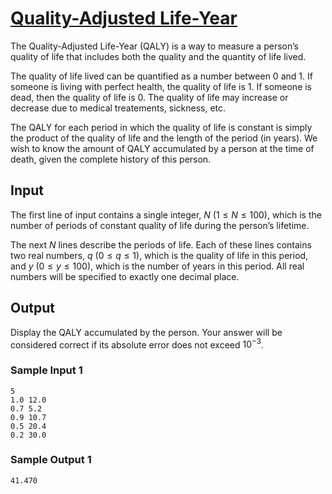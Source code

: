 # [Quality-Adjusted Life-Year](https://open.kattis.com/problems/qaly)

The Quality-Adjusted Life-Year (QALY) is a way to measure a person’s quality of
life that includes both the quality and the quantity of life lived.

The quality of life lived can be quantified as a number between $0$ and $1$.  If
someone is living with perfect health, the quality of life is $1$.  If someone
is dead, then the quality of life is $0$.  The quality of life may increase or
decrease due to medical treatements, sickness, etc.

The QALY for each period in which the quality of life is constant is simply the
product of the quality of life and the length of the period (in years).  We wish
to know the amount of QALY accumulated by a person at the time of death, given
the complete history of this person.

## Input

The first line of input contains a single integer, $N$ ($1 \le N \le 100$),
which is the number of periods of constant quality of life during the person’s
lifetime.

The next $N$ lines describe the periods of life.  Each of these lines contains
two real numbers, $q$ ($0 \le q \le 1$), which is the quality of life in this
period, and $y$ ($0 \le y \le 100$), which is the number of years in this
period.  All real numbers will be specified to exactly one decimal place.

## Output

Display the QALY accumulated by the person.  Your answer will be considered
correct if its absolute error does not exceed $10^{-3}$.

### Sample Input 1

```
5
1.0 12.0
0.7 5.2
0.9 10.7
0.5 20.4
0.2 30.0
```

### Sample Output 1

```
41.470
```

